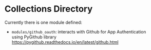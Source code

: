 # Collections Directory

Currently there is one module defined:

- `modules/github_oauth`: interacts with Github for App Authentication using PyGithub library https://pygithub.readthedocs.io/en/latest/github.html
